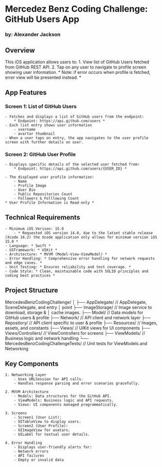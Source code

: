 #  Mercedez Benz Coding Challenge: GitHub Users App

### by: Alexander Jackson

## Overview

This iOS application allows users to:
    1. View list of GitHub Users fetched from GitHub REST API.
    2. Tap on any user to navigate to profile screen showing user information.
        * Note: if error occurs when profile is fetched, error view will be presented instead. *

## App Features

### Screen 1: List of GitHub Users
    - Fetches and displays a list of GitHub users from the endpoint:
        * Endpoint: https://api.github.com/users *
    - Each list entry shows user information
        - username
        - avartar thumbnail
    - When a user taps on entry, the app navigates to the user profile screen with further details on user.
    
### Screen 2: GitHub User Profile
    - Displays specific details of the selected user fetched from:
        * Endpoint: https://api.github.com/users/{USER_ID} *
    
    - The displayed user profile information:
        - Name
        - Profile Image
        - User Bio
        - Public Repositories Count
        - Followers & Folllowing Count
    * User Profile Information is Read-only *

## Technical Requirements

    - Minimum iOS Verison: 15.0
        - * Requested iOS version 14.0, due to the latset stable release (Xcode 16.2) the Xcode application only allows for minimum version iOS 15.0 *
    - Language: * Swift *
    - UIFramework: * UIKit *
    - Architecture: * MVVM (Model-View-ViewModel) *
    - Error Handling: * Comprehensive error handling for network requests and edge cases. *
    - Unit Testing: * Ensures reliability and test coverage. *
    - Code Style: * Clean, maintainable code with SOLID principles and coding best practices *
    
## Project Structure
MercedesBenzCodingChallenge/
│
├── AppDelegate/                       // AppDelegate, SceneDelegate, and entry 
│                                         point
├── ImageStorage/                      // Image service to download, storage & 
│                                         cache images.
├── Model/                             // Data models for GitHub users & profile
├── Network/                           // API client and network layer
├── Repository/                        // API client specific to user & profile
├── Resources/                         // Images, assets, and constants
├── Views/                             // UIKit views for UI components
├── Views/Controllers/                 // ViewControllers for screens
├── ViewModels/                        // Business logic and network handling
└── MercedesBenzCodingChallengeTests/  // Unit tests for ViewModels and Networking

## Key Components
    1. Networking Layer
        - Uses URLSession for API calls.
        - Handles response parsing and error scenarios gracefully.
        
    2. MVVM Architecture
        - Models: Data structures for the GitHub API.
        - ViewModels: Business logic and API requests.
        - Views: UI components managed programmatically.
        
    3. Screens
        - Screen1 (User List):
        - UITableView to display users.
        - Screen2 (User Profile):
        - UIImageView for avatars.
        - UILabel for textual user details.
        
    4. Error Handling
        - Displays user-friendly alerts for:
        - Network errors
        - API failures
        - Empty or invalid data
